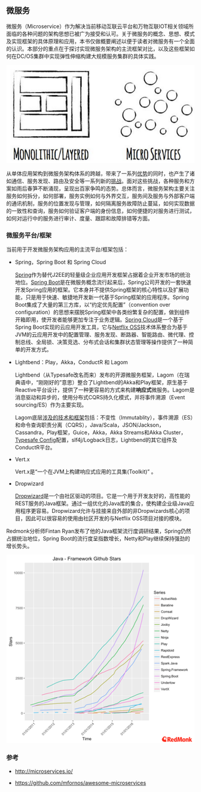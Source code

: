 ## 微服务

微服务（Microservice）作为解决当前移动互联云平台和万物互联IOT相关领域所面临的各种问题的架构思想已被广为接受和认可。关于微服务的概念、思想、模式及实现框架的具体原理和应用，本书仅做概要阐述以便于读者对微服务有一个全面的认识。本部分的重点在于探讨实现微服务架构的主流框架对比，以及这些框架如何在DC/OS集群中实现弹性伸缩构建大规模服务集群的具体实践。

![](/assets/monolith-microservice-architectures.png)

从单体应用架构到微服务架构体系的跨越，带来了一系列[优势](http://microservices.io/patterns/cn/microservices.html#benefits)的同时，也产生了诸如通信、服务发现、路由及安全等一系列新的[挑战](http://microservices.io/patterns/cn/microservices.html#issues)。面对这些挑战，各种服务和方案如雨后春笋不断涌现，呈现出百家争鸣的态势。总体而言，微服务架构主要关注服务如何拆分，如何部署，服务实例如何与外界交互，服务间及服务与外部客户端的通讯机制，服务的位置发现与管理，如何隔离服务故障防止蔓延，如何实现数据的一致性和查询，服务如何验证客户端的身份信息，如何便捷的对服务进行测试，如何对运行中的服务进行审计、度量、跟踪和故障排错等方面。

### 微服务平台/框架

当前用于开发微服务架构应用的主流平台/框架包括：

- Spring，Spring Boot 和 Spring Cloud

  [Spring](https://spring.io)作为替代J2EE的轻量级企业应用开发框架占据着企业开发市场的统治地位。[Spring Boot](http://projects.spring.io/spring-boot/)是在微服务概念流行起来后，Spring公司开发的一套快速开发Spring应用的框架。它本身并不提供Spring框架的核心特性以及扩展功能，只是用于快速、敏捷地开发新一代基于Spring框架的应用程序。Spring Boot集成了大量的第三方库，以“约定优先配置”（convention over configuration）的思想来摆脱Spring框架中各类纷繁复杂的配置，做到组件开箱即用，使开发者能够更加专注于业务逻辑。[Spring Cloud](http://cloud.spring.io/)是一个基于Spring Boot实现的云应用开发工具，它与[Netflix OSS](https://netflix.github.io/)技术体系整合为基于JVM的云应用开发中的配置管理、服务发现、断路器、智能路由、微代理、控制总线、全局锁、决策竞选、分布式会话和集群状态管理等操作提供了一种简单的开发方式。

- Lightbend：Play，Akka，ConductR 和 Lagom

  Lightbend（从Typesafe改名而来）发布的开源微服务框架，Lagom（在瑞典语中，“刚刚好的”意思）整合了Lightbend的Akka和Play框架，原生基于Reactive平台设计，提供了一种更容易的方式来构建**响应式**微服务。Lagom是消息驱动和异步的，使用分布式CQRS持久化模式，并将事件溯源（Event sourcing/ES）作为主要实现。

  Lagom底层[涉及的技术和框架](http://www.lagomframework.com/documentation/1.3.x/java/Technologies.html)包括：不变性（Immutablity），事件溯源（ES）和命令查询职责分离（CQRS），Java/Scala，JSON/Jackson，Cassandra，Play框架，Guice，Akka，Akka Streams和Akka Cluster，[Typesafe Config](https://github.com/typesafehub/config)配置，slf4j/Logback日志，Lightbend的其它组件及ConductR平台。

- Vert.x

  Vert.x是“一个在JVM上构建响应式应用的工具集(Toolkit)” 。

- Dropwizard

  [Dropwizard](http://www.dropwizard.io/)是一个由社区驱动的项目。它是一个用于开发友好的，高性能的REST服务的Java框架。通过一组优化的Java库的集合，使构建企业级Java应用程序更容易。Dropwizard允许与挂接来自外部的非Dropwizards核心的项目，因此可以很容易的使用由社区开发的与Netflix OSS项目对接的模块。

Redmonk分析师Fintan Ryan发布了他的Java框架流行度调研结果，Spring仍然占据统治地位，Spring Boot的流行度呈指数增长，Netty和Play继续保持强劲的增长势头。

![](/assets/redmonk-java-frameworks.png)

### 参考

- http://microservices.io/

- https://github.com/mfornos/awesome-microservices

